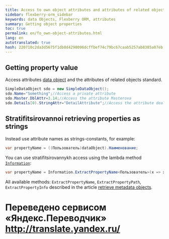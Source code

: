 ```yaml
--- 
title: Access to own object attributes and attributes of related objects 
sidebar: flexberry-orm_sidebar 
keywords: data Objects, Flexberry ORM, attributes 
summary: Getting object properties 
toc: true 
permalink: en/fo_own-object-attributes.html 
lang: en 
autotranslated: true 
hash: 220710c2da3d5675f1db8d4298096dcffbef74c79bc67caab5257ab8385a07eb 
--- 
```


## Getting property value 

Access attributes [data object](fo_data-object.html) and the attributes of related objects standard. 

```csharp
SimpleDataObject sdo = new SimpleDataObject();
sdo.Name="Something";//Access a private attribute 
sdo.Master.DblAttr=3.14;//Access the attribute Masterova 
sdo.Details[0).StringAttr="DetailAttribute";//Access the attribute dealova 
``` 

## Stratifitsirovannoi retrieving properties as strings 

Instead use attribute names as strings-constants, for example: 

```csharp
var propertyName = ((Пользователь)dataObject).Наименование;
``` 

You can use stratifitsirovannykh access using the lambda method [`Information`](fo_methods-class-information.html): 

```csharp
var propertyName = Information.ExtractPropertyName<Пользователь>(x => x.Наименование);
``` 

All available methods: `ExtractPropertyName`, `ExtractPropertyPath`, `ExtractPropertyInfo` described in the article [retrieve metadata objects](fo_methods-class-information.html).


 # Переведено сервисом «Яндекс.Переводчик» http://translate.yandex.ru/
